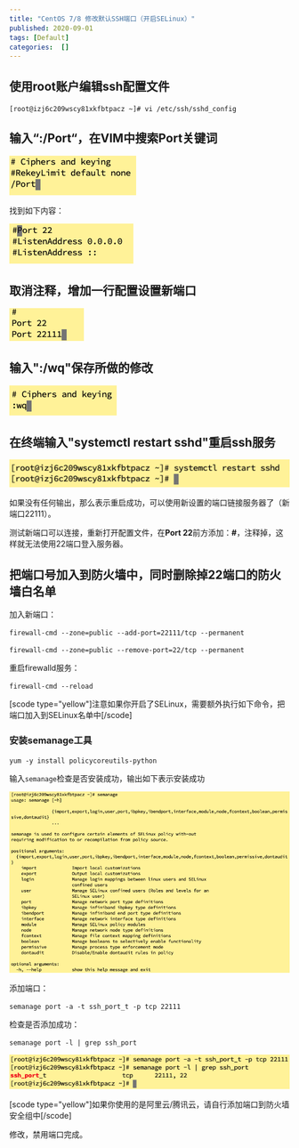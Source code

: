 ```yaml
---
title: "CentOS 7/8 修改默认SSH端口（开启SELinux）"
published: 2020-09-01
tags: [Default]
categories:  []
---
```


## 使用root账户编辑ssh配置文件

`[root@izj6c209wscy81xkfbtpacz ~]# vi /etc/ssh/sshd_config`

## 输入“:/Port“，在VIM中搜索Port关键词

![image.png](../old_assets/275206417.png)

找到如下内容：

![image.png](../old_assets/1991690075.png)

## 取消注释，增加一行配置设置新端口

![image.png](../old_assets/4132911816.png)

## 输入":/wq"保存所做的修改

![image.png](../old_assets/1160132225.png)

## 在终端输入"systemctl restart sshd"重启ssh服务

![image.png](../old_assets/2114609535.png)

如果没有任何输出，那么表示重启成功，可以使用新设置的端口链接服务器了（新端口22111）。

测试新端口可以连接，重新打开配置文件，在**Port 22**前方添加：**#**，注释掉，这样就无法使用22端口登入服务器。

## 把端口号加入到防火墙中，同时删除掉22端口的防火墙白名单

加入新端口：

`firewall-cmd --zone=public --add-port=22111/tcp --permanent`

`firewall-cmd --zone=public --remove-port=22/tcp --permanent`

重启firewalld服务：

`firewall-cmd --reload`

[scode type="yellow"]注意如果你开启了SELinux，需要额外执行如下命令，把端口加入到SELinux名单中[/scode]

### 安装semanage工具

`yum -y install policycoreutils-python`

输入`semanage`检查是否安装成功，输出如下表示安装成功

![image.png](../old_assets/1404128175.png)

添加端口：

`semanage port -a -t ssh_port_t -p tcp 22111`

检查是否添加成功：

`semanage port -l | grep ssh_port`

![image.png](../old_assets/2101443704.png)

[scode type="yellow"]如果你使用的是阿里云/腾讯云，请自行添加端口到防火墙安全组中[/scode]

修改，禁用端口完成。
